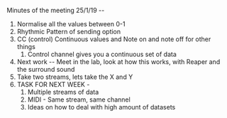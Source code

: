 Minutes of the meeting 25/1/19 --

1. Normalise all the values between 0-1
2. Rhythmic Pattern of sending option
3. CC (control) Continuous values and Note on and note off for other things
	1. Control channel gives you a continuous set of data 
4. Next work -- Meet in the lab, look at how this works, with Reaper and the surround sound
5. Take two streams, lets take the X and Y 
6. TASK FOR NEXT WEEK -
	1. Multiple streams of data
	2. MIDI - Same stream, same channel
	3. Ideas on how to deal with high amount of datasets
